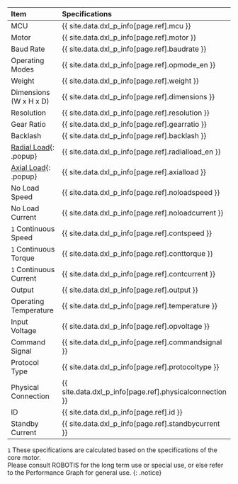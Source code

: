 
| Item                    | Specifications                                                 |
|:------------------------|:---------------------------------------------------------------|
| MCU                     | {{ site.data.dxl_p_info[page.ref].mcu }}                 |
| Motor                   | {{ site.data.dxl_p_info[page.ref].motor }}              |
| Baud Rate               | {{ site.data.dxl_p_info[page.ref].baudrate }}           |
| Operating Modes         | {{ site.data.dxl_p_info[page.ref].opmode_en }}          |
| Weight                  | {{ site.data.dxl_p_info[page.ref].weight }}             |
| Dimensions (W x H x D)  | {{ site.data.dxl_p_info[page.ref].dimensions }}         |
| Resolution              | {{ site.data.dxl_p_info[page.ref].resolution }}         |
| Gear Ratio              | {{ site.data.dxl_p_info[page.ref].gearratio }}          |
| Backlash                | {{ site.data.dxl_p_info[page.ref].backlash }}           |{% if site.data.dxl_p_info[page.ref].radialload_en != 'N/A' %}
| [Radial Load]{: .popup} | {{ site.data.dxl_p_info[page.ref].radialload_en }}      |{% else %}{% endif %}{% if site.data.dxl_p_info[page.ref].axialload != 'N/A' %}
| [Axial Load]{: .popup}  | {{ site.data.dxl_p_info[page.ref].axialload }}          |{% else %}{% endif %}
| No Load Speed           | {{ site.data.dxl_p_info[page.ref].noloadspeed }}        |
| No Load Current         | {{ site.data.dxl_p_info[page.ref].noloadcurrent }}      |
| `1` Continuous Speed    | {{ site.data.dxl_p_info[page.ref].contspeed }}          |
| `1` Continuous Torque   | {{ site.data.dxl_p_info[page.ref].conttorque }}         |
| `1` Continuous Current  | {{ site.data.dxl_p_info[page.ref].contcurrent }}        |
| Output                  | {{ site.data.dxl_p_info[page.ref].output }}             |
| Operating Temperature   | {{ site.data.dxl_p_info[page.ref].temperature }}        |
| Input Voltage           | {{ site.data.dxl_p_info[page.ref].opvoltage }}          |
| Command Signal          | {{ site.data.dxl_p_info[page.ref].commandsignal }}      |
| Protocol Type           | {{ site.data.dxl_p_info[page.ref].protocoltype }}       |
| Physical Connection     | {{ site.data.dxl_p_info[page.ref].physicalconnection }} |
| ID                      | {{ site.data.dxl_p_info[page.ref].id }}                 |
| Standby Current         | {{ site.data.dxl_p_info[page.ref].standbycurrent }}     |

`1` These specifications are calculated based on the specifications of the core motor.  
Please consult ROBOTIS for the long term use or special use, or else refer to the Performance Graph for general use.
{: .notice}

[Radial Load]: /assets/images/dxl/axial_radial_load_pro.png
[Axial Load]: /assets/images/dxl/axial_radial_load_pro.png

